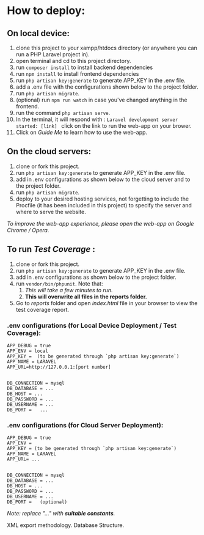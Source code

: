 # How to deploy: 
## On local device:
1. clone this project to your xampp/htdocs directory (or anywhere you can run a PHP Laravel project in).
2. open terminal and cd to this project directory. 
3. run  `composer install` to install backend dependencies
4. run  `npm install` to install frontend dependencies
5. run  `php artisan key:generate` to generate APP_KEY in the .env file.
6. add a .env file with the configurations shown below to the project folder.
7. run  `php artisan migrate`.
8. (optional) run  `npm run watch` in case you've changed anything in the frontend.
8. run the command `php artisan serve`.
9. In the terminal, it will respond with : `Laravel development server started: [link] ` click on the link to run the web-app on your brower.
10. Click on *Guide Me* to learn how to use the web-app.

## On the cloud servers: 
1. clone or fork this project. 
2. run  `php artisan key:generate` to generate APP_KEY in the .env file.
3. add in .env configurations as shown below to the cloud server and to the project folder.
4. run  `php artisan migrate`. 
5. deploy to your desired hosting services, not forgetting to include the Procfile (it has been included in this project) to specify the server and where to serve the website.

*To improve the web-app experience, please open the web-app on Google Chrome / Opera.*

## To run *Test Coverage* : 
1. clone or fork this project. 
2. run  `php artisan key:generate` to generate APP_KEY in the .env file.
3. add in .env configurations as shown below to the project folder.
4. run `vendor/bin/phpunit`. Note that:
    1. *This will take a few minutes to run.*
    2. __This will overwrite all files in the reports folder.__
2. Go to *reports* folder and open *index.html* file in your browser to view the test coverage report. 

 

### .env configurations (for __Local Device Deployment__ / __Test Coverage__):
```
APP_DEBUG = true
APP_ENV = local 
APP_KEY =  (to be generated through `php artisan key:generate`)
APP_NAME = LARAVEL
APP_URL=http://127.0.0.1:[port number]


DB_CONNECTION = mysql
DB_DATABASE = ...
DB_HOST = ...
DB_PASSWORD = ...
DB_USERNAME = ...
DB_PORT =   ...
```
### .env configurations (for __Cloud Server Deployment__):
```
APP_DEBUG = true
APP_ENV =  
APP_KEY = (to be generated through `php artisan key:generate`)
APP_NAME = LARAVEL
APP_URL= ...


DB_CONNECTION = mysql
DB_DATABASE = ...
DB_HOST = ...
DB_PASSWORD = ...
DB_USERNAME = ...
DB_PORT =   (optional)
```
*Note: replace  "..." with __suitable constants__.*

XML export methodology.
Database Structure.